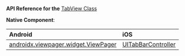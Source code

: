 
**API Reference for the** [TabView Class](http://docs.nativescript.org/api-reference/modules/_ui_tab_view_.html)

**Native Component**:

| Android                | iOS      |
|:-----------------------|:---------|
| [androidx.viewpager.widget.ViewPager](https://developer.android.com/reference/kotlin/androidx/viewpager/widget/ViewPager) | [UITabBarController](https://developer.apple.com/library/ios/documentation/UIKit/Reference/UITabBarController_Class/) |
